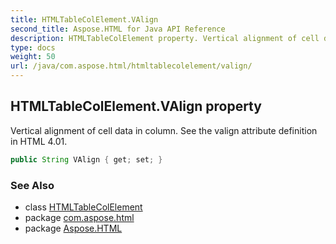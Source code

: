 ```yaml
---
title: HTMLTableColElement.VAlign
second_title: Aspose.HTML for Java API Reference
description: HTMLTableColElement property. Vertical alignment of cell data in column. See the valign attribute definition in HTML 4.01
type: docs
weight: 50
url: /java/com.aspose.html/htmltablecolelement/valign/
---
```

## HTMLTableColElement.VAlign property

Vertical alignment of cell data in column. See the valign attribute definition in HTML 4.01.

```java
public String VAlign { get; set; }
```

### See Also

* class [HTMLTableColElement](../)
* package [com.aspose.html](../../htmltablecolelement/)
* package [Aspose.HTML](../../../)
